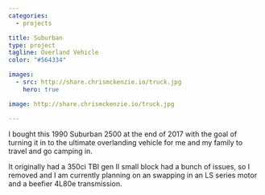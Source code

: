 ```yaml
---
categories:
  - projects

title: Suburban
type: project
tagline: Overland Vehicle
color: "#564334"

images:
  - src: http://share.chrismckenzie.io/truck.jpg
    hero: true

image: http://share.chrismckenzie.io/truck.jpg

---
```


I bought this 1990 Suburban 2500 at the end of 2017 with the goal of turning it
in to the ultimate overlanding vehicle for me and my family to travel and go
camping in. 

It originally had a 350ci TBI gen II small block had a bunch of issues, so I removed 
and I am currently planning on an swapping in an LS series motor and a beefier 
4L80e transmission.
